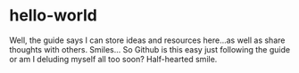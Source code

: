 # hello-world
Well, the guide says I can store ideas and resources here...as well as share thoughts with others. Smiles...
So Github is this easy just following the guide or am I deluding myself all too soon? Half-hearted smile.
